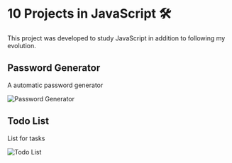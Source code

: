 # 10 Projects in JavaScript 🛠️

This project was developed to study JavaScript in addition to following my evolution.

## Password Generator

A automatic password generator

![Password Generator](/assets/password-generator-screenshot.png)

## Todo List

List for tasks

![Todo List](/assets/todo-list-screenshot.png)

